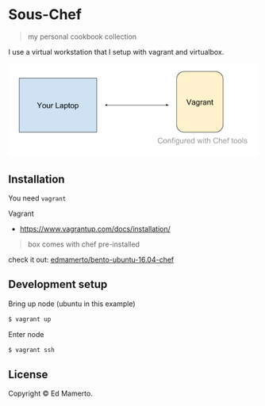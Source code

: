 # Sous-Chef
> my personal cookbook collection

I use a virtual workstation that I setup with vagrant and virtualbox.

![simple chef architecture](simple-chef.png)

## Installation
You need `vagrant` 

Vagrant
- https://www.vagrantup.com/docs/installation/

>box comes with chef pre-installed

check it out: [edmamerto/bento-ubuntu-16.04-chef](https://app.vagrantup.com/edmamerto/boxes/bento-ubuntu-16.04-chef)

## Development setup

Bring up node (ubuntu in this example)

```bash
$ vagrant up
```
Enter node
```bash
$ vagrant ssh
```

## License
Copyright © Ed Mamerto.
